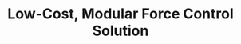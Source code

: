 ---
archived: x
description: Force control offers numerous benefits to robots over other control
  schemes such as more natural movements and increased sensitivity to the surrounding
  environment, but it is typically only available to high-end robots. This research
  aims to develop a modular force control solution for low-cost robots. The solution
  is designed to be easy to incorporate into future laminate robots, allowing the
  designer to add force control capabilities, while placing minimal constraints
  on the design.
funding: Funding for this project was provided by FURI.
image: /assets/images/research/four-bar-force-sensor1.png
students: Jacob Knaup
title: Low-Cost, Modular Force Control Solution
---